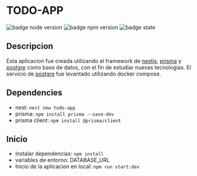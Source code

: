 # TODO-APP

![badge node version](https://img.shields.io/badge/node_version-16.20.0-green)
![badge npm version](https://img.shields.io/badge/npm_version-8.19.4-yellow)
![badge state](https://img.shields.io/badge/state-development-purple)

## Descripcion

Esta aplicacion fue creada utilizando el framework de [nestjs](https://nestjs.com/), [prisma](https://www.prisma.io/) y [postgre](https://www.postgresql.org/) como base de datos, con el fin de estudiar nuevas tecnologias. El servicio de [postgre](https://hub.docker.com/_/postgres) fue levantado utilizando docker compose.

## Dependencies

- nest: `nest new todo-app`
- prisma: `npm install prisma --save-dev`
- prisma client: `npm install @prisma/client`

## Inicio

- Instalar dependencias: `npm install`
- variables de entorno: DATABASE_URL
- Inicio de la aplicacion en local: `npm run start:dev`
